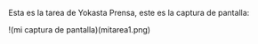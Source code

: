 Esta es la tarea de Yokasta Prensa, este es la captura de pantalla:

!(mi captura de pantalla)(mitarea1.png)
